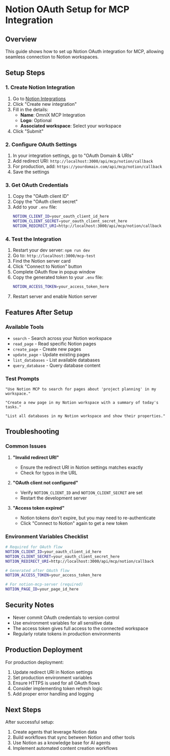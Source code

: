 # Notion OAuth Setup for MCP Integration

## Overview
This guide shows how to set up Notion OAuth integration for MCP, allowing seamless connection to Notion workspaces.

## Setup Steps

### 1. Create Notion Integration

1. Go to [Notion Integrations](https://www.notion.so/my-integrations)
2. Click "Create new integration"
3. Fill in the details:
   - **Name**: OmniX MCP Integration
   - **Logo**: Optional
   - **Associated workspace**: Select your workspace
4. Click "Submit"

### 2. Configure OAuth Settings

1. In your integration settings, go to "OAuth Domain & URIs"
2. Add redirect URI: `http://localhost:3000/api/mcp/notion/callback`
3. For production, add: `https://yourdomain.com/api/mcp/notion/callback`
4. Save the settings

### 3. Get OAuth Credentials

1. Copy the "OAuth client ID" 
2. Copy the "OAuth client secret"
3. Add to your `.env` file:
   ```bash
   NOTION_CLIENT_ID=your_oauth_client_id_here
   NOTION_CLIENT_SECRET=your_oauth_client_secret_here
   NOTION_REDIRECT_URI=http://localhost:3000/api/mcp/notion/callback
   ```

### 4. Test the Integration

1. Restart your dev server: `npm run dev`
2. Go to: `http://localhost:3000/mcp-test`
3. Find the Notion server card
4. Click "Connect to Notion" button
5. Complete OAuth flow in popup window
6. Copy the generated token to your `.env` file:
   ```bash
   NOTION_ACCESS_TOKEN=your_access_token_here
   ```
7. Restart server and enable Notion server

## Features After Setup

### Available Tools
- `search` - Search across your Notion workspace
- `read_page` - Read specific Notion pages
- `create_page` - Create new pages
- `update_page` - Update existing pages
- `list_databases` - List available databases
- `query_database` - Query database content

### Test Prompts
```
"Use Notion MCP to search for pages about 'project planning' in my workspace."
```

```
"Create a new page in my Notion workspace with a summary of today's tasks."
```

```
"List all databases in my Notion workspace and show their properties."
```

## Troubleshooting

### Common Issues

1. **"Invalid redirect URI"**
   - Ensure the redirect URI in Notion settings matches exactly
   - Check for typos in the URL

2. **"OAuth client not configured"**
   - Verify `NOTION_CLIENT_ID` and `NOTION_CLIENT_SECRET` are set
   - Restart the development server

3. **"Access token expired"**
   - Notion tokens don't expire, but you may need to re-authenticate
   - Click "Connect to Notion" again to get a new token

### Environment Variables Checklist

```bash
# Required for OAuth flow
NOTION_CLIENT_ID=your_oauth_client_id_here
NOTION_CLIENT_SECRET=your_oauth_client_secret_here
NOTION_REDIRECT_URI=http://localhost:3000/api/mcp/notion/callback

# Generated after OAuth flow
NOTION_ACCESS_TOKEN=your_access_token_here

# For notion-mcp-server (required)
NOTION_PAGE_ID=your_page_id_here
```

## Security Notes

- Never commit OAuth credentials to version control
- Use environment variables for all sensitive data
- The access token gives full access to the connected workspace
- Regularly rotate tokens in production environments

## Production Deployment

For production deployment:

1. Update redirect URI in Notion settings
2. Set production environment variables
3. Ensure HTTPS is used for all OAuth flows
4. Consider implementing token refresh logic
5. Add proper error handling and logging

## Next Steps

After successful setup:
1. Create agents that leverage Notion data
2. Build workflows that sync between Notion and other tools
3. Use Notion as a knowledge base for AI agents
4. Implement automated content creation workflows
